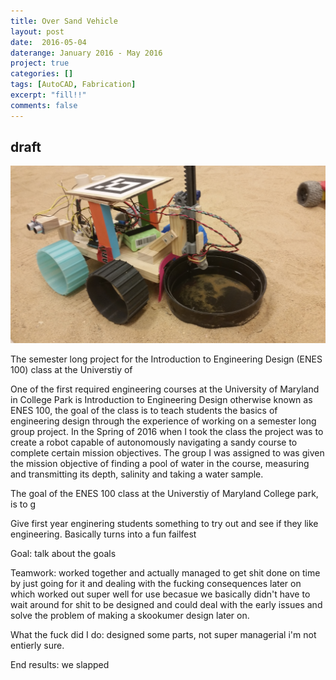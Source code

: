 ```yaml
---
title: Over Sand Vehicle
layout: post
date:  2016-05-04
daterange: January 2016 - May 2016
project: true
categories: []
tags: [AutoCAD, Fabrication]
excerpt: "fill!!"
comments: false
---
```

## draft

![OSV](\portfolio\OSV\20160426_114853.jpg)

The semester long project for the Introduction to Engineering Design (ENES 100) class at the Universtiy of

One of the first required engineering courses at the University of Maryland in College Park is Introduction to Engineering Design otherwise known as ENES 100,  the goal of the class is to teach students the basics of engineering design through the experience of working on a semester long group project.  In the Spring of 2016 when I took the class the project was to create a robot capable of autonomously navigating a sandy course to complete certain mission objectives.  The group I was assigned to was given the mission objective of finding a pool of water in the course, measuring and transmitting its depth, salinity and taking a water sample.



The goal of the ENES 100 class at the Universtiy of Maryland College park, is to g

Give first year enginering students something to try out and see if they like engineering.  Basically turns into a fun failfest

Goal: talk about the goals

Teamwork: worked together and actually managed to get shit done on time by just going for it and dealing with the fucking consequences later on which worked out super well for use becasue we basically didn't have to wait around for shit to be designed and could deal with the early issues and solve the problem of making a skookumer design later on.

What the fuck did I do: designed some parts, not super managerial i'm not entierly sure.

End results: we slapped
